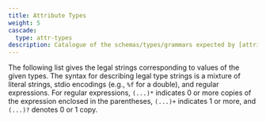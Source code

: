 ```yaml
---
title: Attribute Types
weight: 5
cascade:
  type: attr-types
description: Catalogue of the schemas/types/grammars expected by [attributes](/doc/info/attrs.html).
---
```


The following list gives the legal strings corresponding to values of
the given types.
The syntax for describing legal type strings is a mixture of literal strings,
stdio encodings (e.g., `%f` for a double), and regular expressions.
For regular expressions, `(...)*` indicates 0 or more copies of the expression
enclosed in the parentheses,  `(...)+` indicates 1 or more, and
`(...)?` denotes 0 or 1 copy.
